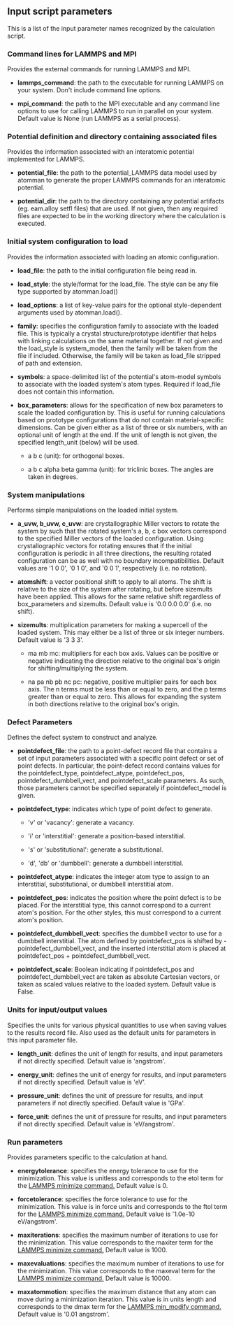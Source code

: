 ## Input script parameters

This is a list of the input parameter names recognized by the calculation script.

### Command lines for LAMMPS and MPI

Provides the external commands for running LAMMPS and MPI.

- __lammps_command__: the path to the executable for running LAMMPS on your system.  Don't include command line options.

- __mpi_command__: the path to the MPI executable and any command line options to use for calling LAMMPS to run in parallel on your system. Default value is None (run LAMMPS as a serial process).

### Potential definition and directory containing associated files

Provides the information associated with an interatomic potential implemented for LAMMPS.

- __potential_file__: the path to the potential_LAMMPS data model used by atomman to generate the proper LAMMPS commands for an interatomic potential. 
 
- __potential_dir__: the path to the directory containing any potential artifacts (eg. eam.alloy setfl files) that are used. If not given, then any required files are expected to be in the working directory where the calculation is executed.

### Initial system configuration to load

Provides the information associated with loading an atomic configuration.

- __load_file__: the path to the initial configuration file being read in.

- __load_style__: the style/format for the load_file.  The style can be any file type supported by atomman.load()

- __load_options__: a list of key-value pairs for the optional style-dependent arguments used by atomman.load().

- __family__: specifies the configuration family to associate with the loaded file.  This is typically a crystal structure/prototype identifier that helps with linking calculations on the same material together.  If not given and the load_style is system_model, then the family will be taken from the file if included.  Otherwise, the family will be taken as load_file stripped of path and extension.
 
- __symbols__: a space-delimited list of the potential's atom-model symbols to associate with the loaded system's atom types.  Required if load_file does not contain this information.

- __box_parameters__: allows for the specification of new box parameters to scale the loaded configuration by.  This is useful for running calculations based on prototype configurations that do not contain material-specific dimensions.  Can be given either as a list of three or six numbers, with an optional unit of length at the end.  If the unit of length is not given, the specified length_unit (below) will be used.
    
    - a b c (unit): for orthogonal boxes.
    
    - a b c alpha beta gamma (unit): for triclinic boxes.  The angles are taken in degrees.

### System manipulations

Performs simple manipulations on the loaded initial system.

- __a_uvw, b_uvw, c_uvw__: are crystallographic Miller vectors to rotate the system by such that the rotated system's a, b, c box vectors correspond to the specified Miller vectors of the loaded configuration.  Using crystallographic vectors for rotating ensures that if the initial configuration is periodic in all three directions, the resulting rotated configuration can be as well with no boundary incompatibilities.  Default values are '1 0 0', '0 1 0', and '0 0 1', respectively (i.e. no rotation).

- __atomshift__: a vector positional shift to apply to all atoms.  The shift is relative to the size of the system after rotating, but before sizemults have been applied.  This allows for the same relative shift regardless of box_parameters and sizemults.  Default value is '0.0 0.0 0.0' (i.e. no shift).

- __sizemults__: multiplication parameters for making a supercell of the loaded system.  This may either be a list of three or six integer numbers.  Default value is '3 3 3'.

    - ma mb mc: multipliers for each box axis.  Values can be positive or negative indicating the direction relative to the original box's origin for shifting/multiplying the system.  
    
    - na pa nb pb nc pc: negative, positive multiplier pairs for each box axis.  The n terms must be less than or equal to zero, and the p terms greater than or equal to zero.  This allows for expanding the system in both directions relative to the original box's origin.

### Defect Parameters

Defines the defect system to construct and analyze.

- __pointdefect_file__: the path to a point-defect record file that contains a set of input parameters associated with a specific point defect or set of point defects. In particular, the point-defect record contains values for the pointdefect_type, pointdefect_atype, pointdefect_pos, pointdefect_dumbbell_vect, and pointdefect_scale parameters. As such, those parameters cannot be specified separately if pointdefect_model is given.
  
- __pointdefect_type__: indicates which type of point defect to generate. 

    - 'v' or 'vacancy': generate a vacancy.

    - 'i' or 'interstitial': generate a position-based interstitial.
    
    - 's' or 'substitutional': generate a substitutional.
    
    - 'd', 'db' or 'dumbbell': generate a dumbbell interstitial.
    
- __pointdefect_atype__: indicates the integer atom type to assign to an interstitial, substitutional, or dumbbell interstitial atom. 

- __pointdefect_pos__: indicates the position where the point defect is to be placed. For the interstitial type, this cannot correspond to a current atom's position. For the other styles, this must correspond to a current atom's position.

- __pointdefect_dumbbell_vect__: specifies the dumbbell vector to use for a dumbbell interstitial. The atom defined by pointdefect_pos is shifted by -pointdefect_dumbbell_vect, and the inserted interstitial atom is placed at pointdefect_pos + pointdefect_dumbbell_vect. 

- __pointdefect_scale__: Boolean indicating if pointdefect_pos and pointdefect_dumbbell_vect are taken as absolute Cartesian vectors, or taken as scaled values relative to the loaded system. Default value is False.

### Units for input/output values

Specifies the units for various physical quantities to use when saving values to the results record file. Also used as the default units for parameters in this input parameter file.

- __length_unit__: defines the unit of length for results, and input parameters if not directly specified.  Default value is 'angstrom'.

- __energy_unit__: defines the unit of energy for results, and input parameters if not directly specified.  Default value is 'eV'.

- __pressure_unit__: defines the unit of pressure for results, and input parameters if not directly specified.  Default value is 'GPa'.

- __force_unit__: defines the unit of pressure for results, and input parameters if not directly specified.  Default value is 'eV/angstrom'.

### Run parameters

Provides parameters specific to the calculation at hand.

- __energytolerance__: specifies the energy tolerance to use for the minimization.  This value is unitless and corresponds to the etol term for the [LAMMPS minimize command.](http://lammps.sandia.gov/doc/minimize.html)  Default value is 0.

- __forcetolerance__: specifies the force tolerance to use for the minimization.  This value is in force units and corresponds to the ftol term for the [LAMMPS minimize command.](http://lammps.sandia.gov/doc/minimize.html)  Default value is '1.0e-10 eV/angstrom'.

- __maxiterations__: specifies the maximum number of iterations to use for the minimization. This value corresponds to the maxiter term for the [LAMMPS minimize command.](http://lammps.sandia.gov/doc/minimize.html)  Default value is 1000.

- __maxevaluations__: specifies the maximum number of iterations to use for the minimization. This value corresponds to the maxeval term for the [LAMMPS minimize command.](http://lammps.sandia.gov/doc/minimize.html)  Default value is 10000.
 
- __maxatommotion__: specifies the maximum distance that any atom can move during a minimization iteration. This value is in units length and corresponds to the dmax term for the [LAMMPS min_modify command.](http://lammps.sandia.gov/doc/min_modify.html)  Default value is '0.01 angstrom'.